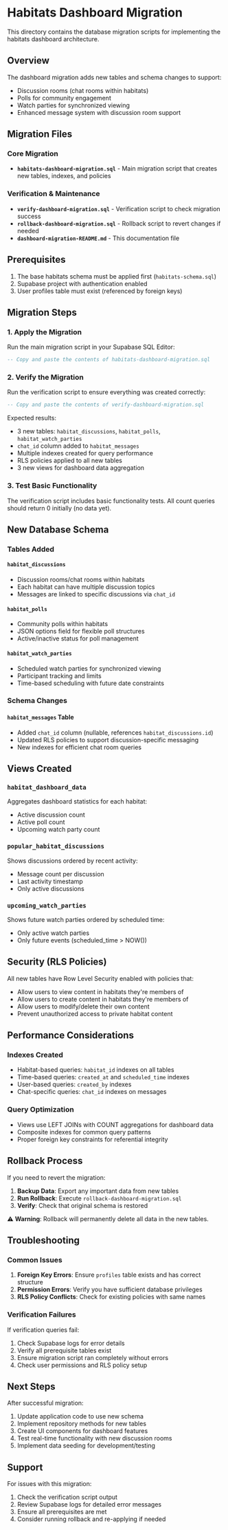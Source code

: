 # Habitats Dashboard Migration

This directory contains the database migration scripts for implementing the habitats dashboard architecture.

## Overview

The dashboard migration adds new tables and schema changes to support:

- Discussion rooms (chat rooms within habitats)
- Polls for community engagement
- Watch parties for synchronized viewing
- Enhanced message system with discussion room support

## Migration Files

### Core Migration

- **`habitats-dashboard-migration.sql`** - Main migration script that creates new tables, indexes, and policies

### Verification & Maintenance

- **`verify-dashboard-migration.sql`** - Verification script to check migration success
- **`rollback-dashboard-migration.sql`** - Rollback script to revert changes if needed
- **`dashboard-migration-README.md`** - This documentation file

## Prerequisites

1. The base habitats schema must be applied first (`habitats-schema.sql`)
2. Supabase project with authentication enabled
3. User profiles table must exist (referenced by foreign keys)

## Migration Steps

### 1. Apply the Migration

Run the main migration script in your Supabase SQL Editor:

```sql
-- Copy and paste the contents of habitats-dashboard-migration.sql
```

### 2. Verify the Migration

Run the verification script to ensure everything was created correctly:

```sql
-- Copy and paste the contents of verify-dashboard-migration.sql
```

Expected results:

- 3 new tables: `habitat_discussions`, `habitat_polls`, `habitat_watch_parties`
- `chat_id` column added to `habitat_messages`
- Multiple indexes created for query performance
- RLS policies applied to all new tables
- 3 new views for dashboard data aggregation

### 3. Test Basic Functionality

The verification script includes basic functionality tests. All count queries should return 0 initially (no data yet).

## New Database Schema

### Tables Added

#### `habitat_discussions`

- Discussion rooms/chat rooms within habitats
- Each habitat can have multiple discussion topics
- Messages are linked to specific discussions via `chat_id`

#### `habitat_polls`

- Community polls within habitats
- JSON options field for flexible poll structures
- Active/inactive status for poll management

#### `habitat_watch_parties`

- Scheduled watch parties for synchronized viewing
- Participant tracking and limits
- Time-based scheduling with future date constraints

### Schema Changes

#### `habitat_messages` Table

- Added `chat_id` column (nullable, references `habitat_discussions.id`)
- Updated RLS policies to support discussion-specific messaging
- New indexes for efficient chat room queries

## Views Created

### `habitat_dashboard_data`

Aggregates dashboard statistics for each habitat:

- Active discussion count
- Active poll count
- Upcoming watch party count

### `popular_habitat_discussions`

Shows discussions ordered by recent activity:

- Message count per discussion
- Last activity timestamp
- Only active discussions

### `upcoming_watch_parties`

Shows future watch parties ordered by scheduled time:

- Only active watch parties
- Only future events (scheduled_time > NOW())

## Security (RLS Policies)

All new tables have Row Level Security enabled with policies that:

- Allow users to view content in habitats they're members of
- Allow users to create content in habitats they're members of
- Allow users to modify/delete their own content
- Prevent unauthorized access to private habitat content

## Performance Considerations

### Indexes Created

- Habitat-based queries: `habitat_id` indexes on all tables
- Time-based queries: `created_at` and `scheduled_time` indexes
- User-based queries: `created_by` indexes
- Chat-specific queries: `chat_id` indexes on messages

### Query Optimization

- Views use LEFT JOINs with COUNT aggregations for dashboard data
- Composite indexes for common query patterns
- Proper foreign key constraints for referential integrity

## Rollback Process

If you need to revert the migration:

1. **Backup Data**: Export any important data from new tables
2. **Run Rollback**: Execute `rollback-dashboard-migration.sql`
3. **Verify**: Check that original schema is restored

⚠️ **Warning**: Rollback will permanently delete all data in the new tables.

## Troubleshooting

### Common Issues

1. **Foreign Key Errors**: Ensure `profiles` table exists and has correct structure
2. **Permission Errors**: Verify you have sufficient database privileges
3. **RLS Policy Conflicts**: Check for existing policies with same names

### Verification Failures

If verification queries fail:

1. Check Supabase logs for error details
2. Verify all prerequisite tables exist
3. Ensure migration script ran completely without errors
4. Check user permissions and RLS policy setup

## Next Steps

After successful migration:

1. Update application code to use new schema
2. Implement repository methods for new tables
3. Create UI components for dashboard features
4. Test real-time functionality with new discussion rooms
5. Implement data seeding for development/testing

## Support

For issues with this migration:

1. Check the verification script output
2. Review Supabase logs for detailed error messages
3. Ensure all prerequisites are met
4. Consider running rollback and re-applying if needed
